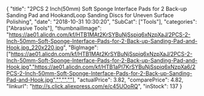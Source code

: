 {
	"title": "2PCS 2 Inch(50mm) Soft Sponge Interface Pads  for 2 Back-up Sanding Pad and HookandLoop Sanding Discs for Uneven Surface Polishing",
	"date": "2018-10-31 10:30:20",
	"SubCat": ["Tools"],
	"categories": ["Abrasive Tools"],
	"thumbnailImage": "https://ae01.alicdn.com/kf/HTB1MAt2KrSYBuNjSspiq6xNzpXaJ/2PCS-2-Inch-50mm-Soft-Sponge-Interface-Pads-for-2-Back-up-Sanding-Pad-and-Hook.jpg_220x220.jpg",
	"BigImage": ["https://ae01.alicdn.com/kf/HTB1MAt2KrSYBuNjSspiq6xNzpXaJ/2PCS-2-Inch-50mm-Soft-Sponge-Interface-Pads-for-2-Back-up-Sanding-Pad-and-Hook.jpg","https://ae01.alicdn.com/kf/HTB1aPl7KrSYBuNjSspiq6xNzpXa6/2PCS-2-Inch-50mm-Soft-Sponge-Interface-Pads-for-2-Back-up-Sanding-Pad-and-Hook.jpg","","",""],
	"actualPrice": 3.82,
	"comparePrice": 4.82,
	"linkurl": "http://s.click.aliexpress.com/e/c45UOoRQ",
	"inStock": 137
}
